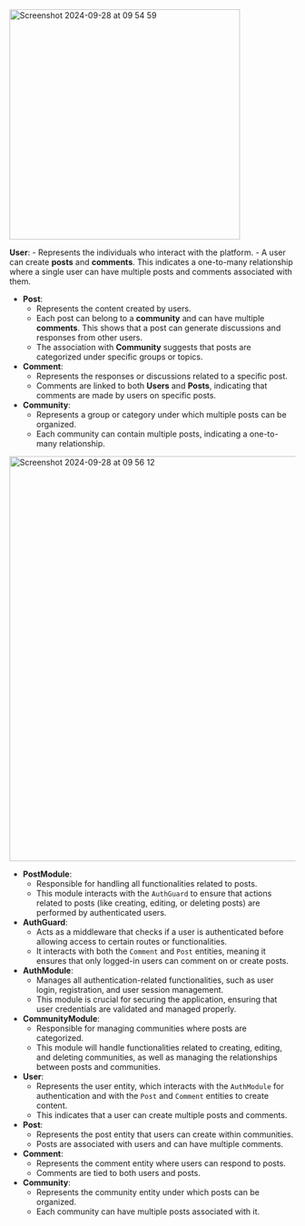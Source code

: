 <img width="406" alt="Screenshot 2024-09-28 at 09 54 59" src="https://github.com/user-attachments/assets/35e08865-a666-4266-bfae-6d5c0caceb94">                          

**User**:
    - Represents the individuals who interact with the platform.
    - A user can create **posts** and **comments**. This indicates a one-to-many relationship where a single user can have multiple posts and comments associated with them.
- **Post**:
    - Represents the content created by users.
    - Each post can belong to a **community** and can have multiple **comments**. This shows that a post can generate discussions and responses from other users.
    - The association with **Community** suggests that posts are categorized under specific groups or topics.
- **Comment**:
    - Represents the responses or discussions related to a specific post.
    - Comments are linked to both **Users** and **Posts**, indicating that comments are made by users on specific posts.
- **Community**:
    - Represents a group or category under which multiple posts can be organized.
    - Each community can contain multiple posts, indicating a one-to-many relationship.

<img width="714" alt="Screenshot 2024-09-28 at 09 56 12" src="https://github.com/user-attachments/assets/8760dc19-093d-41d5-a5c5-575922b00983">


- **PostModule**:
    - Responsible for handling all functionalities related to posts.
    - This module interacts with the `AuthGuard` to ensure that actions related to posts (like creating, editing, or deleting posts) are performed by authenticated users.
- **AuthGuard**:
    - Acts as a middleware that checks if a user is authenticated before allowing access to certain routes or functionalities.
    - It interacts with both the `Comment` and `Post` entities, meaning it ensures that only logged-in users can comment on or create posts.
- **AuthModule**:
    - Manages all authentication-related functionalities, such as user login, registration, and user session management.
    - This module is crucial for securing the application, ensuring that user credentials are validated and managed properly.
- **CommunityModule**:
    - Responsible for managing communities where posts are categorized.
    - This module will handle functionalities related to creating, editing, and deleting communities, as well as managing the relationships between posts and communities.
- **User**:
    - Represents the user entity, which interacts with the `AuthModule` for authentication and with the `Post` and `Comment` entities to create content.
    - This indicates that a user can create multiple posts and comments.
- **Post**:
    - Represents the post entity that users can create within communities.
    - Posts are associated with users and can have multiple comments.
- **Comment**:
    - Represents the comment entity where users can respond to posts.
    - Comments are tied to both users and posts.
- **Community**:
    - Represents the community entity under which posts can be organized.
    - Each community can have multiple posts associated with it.
